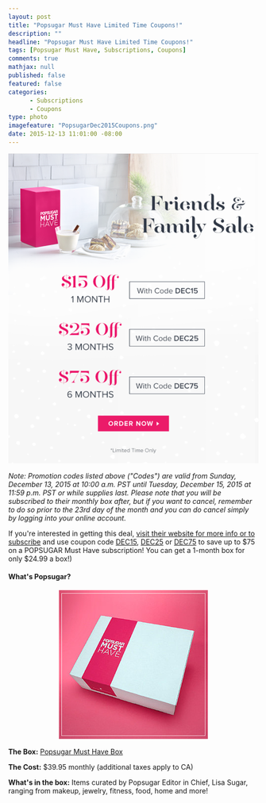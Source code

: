 ```yaml
---
layout: post
title: "Popsugar Must Have Limited Time Coupons!"
description: ""
headline: "Popsugar Must Have Limited Time Coupons!"
tags: [Popsugar Must Have, Subscriptions, Coupons]
comments: true
mathjax: null
published: false
featured: false
categories: 
      - Subscriptions
      - Coupons
type: photo
imagefeature: "PopsugarDec2015Coupons.png"
date: 2015-12-13 11:01:00 -08:00
---
```


<center><a href="https://musthave.popsugar.com/p/monthly-subscription?utm_source=link&utm_medium=confirmation-page&utm_campaign=referral&utm_content=u:16301514" target="_blank">
<img src="/images/PopsugarDec2015Coupons.png" border="0" style="border:none;max-width:100%;" alt="Popsugar Must Have Limited Time Coupons" />
</a></center>

<p><i>Note: Promotion codes listed above ("Codes") are valid from Sunday, December 13, 2015 at 10:00 a.m. PST until Tuesday, December 15, 2015 at 11:59 p.m. PST or while supplies last. Please note that you will be subscribed to their monthly box after, but if you want to cancel, remember to do so prior to the 23rd day of the month and you can do cancel simply by logging into your online account.</i></p>

<p>If you're interested in getting this deal, <a href="https://musthave.popsugar.com/p/monthly-subscription?utm_source=link&utm_medium=confirmation-page&utm_campaign=referral&utm_content=u:16301514" target="_blank">visit their website for more info or to subscribe</a> and use coupon code <a href="https://musthave.popsugar.com/p/monthly-subscription?utm_source=link&utm_medium=confirmation-page&utm_campaign=referral&utm_content=u:16301514" target="_blank">DEC15</a>, <a href="https://musthave.popsugar.com/p/monthly-subscription?utm_source=link&utm_medium=confirmation-page&utm_campaign=referral&utm_content=u:16301514" target="_blank">DEC25</a> or <a href="https://musthave.popsugar.com/p/monthly-subscription?utm_source=link&utm_medium=confirmation-page&utm_campaign=referral&utm_content=u:16301514" target="_blank">DEC75</a> to save up to $75 on a POPSUGAR Must Have subscription! You can get a 1-month box for only $24.99 a box!)</p>

<H4>What's Popsugar?</H4>
<center><a href="https://musthave.popsugar.com/p/monthly-subscription?utm_source=link&utm_medium=confirmation-page&utm_campaign=referral&utm_content=u:16301514" target="_blank">
<img src="/images/PopsugarBox.jpg" border="0" style="border:none;max-width:100%;" alt="Popsugar Must Have Subscription" />
</a></center>
<p><b>The Box:</b> <a href="https://musthave.popsugar.com/p/monthly-subscription?utm_source=link&utm_medium=confirmation-page&utm_campaign=referral&utm_content=u:16301514" target="_blank">Popsugar Must Have Box</a></p>
<p><b>The Cost:</b> $39.95 monthly (additional taxes apply to CA)</p>
<p><b>What's in the box:</b> Items curated by Popsugar Editor in Chief, Lisa Sugar, ranging from makeup, jewelry, fitness, food, home and more!</p>
<br>
